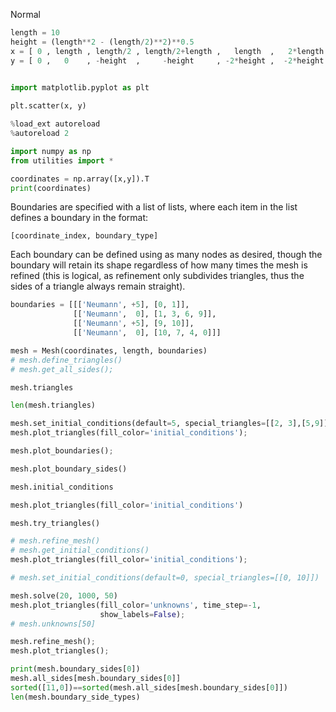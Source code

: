 <userStyle>Normal</userStyle>

```python
length = 10
height = (length**2 - (length/2)**2)**0.5
x = [ 0 , length , length/2 , length/2+length ,   length  ,   2*length , (5/2)*length ,  3*length , (7/2)*length  ,  3*length , 4*length ]
y = [ 0 ,   0    , -height  ,     -height     , -2*height ,  -2*height , -height      , -2*height ,  -height      ,   0       , 0 ]
 
```

```python
import matplotlib.pyplot as plt

plt.scatter(x, y)
```

```python
%load_ext autoreload
%autoreload 2
```

```python
import numpy as np
from utilities import *
```

```python
coordinates = np.array([x,y]).T
print(coordinates)
```

Boundaries are specified with a list of lists, where each item in the list defines a boundary in the format:

```
[coordinate_index, boundary_type]
```

Each boundary can be defined using as many nodes as desired, though the boundary will retain its shape regardless of how many times the mesh is refined (this is logical, as refinement only subdivides triangles, thus the sides of a triangle always remain straight).



```python
boundaries = [[['Neumann', +5], [0, 1]],
              [['Neumann',  0], [1, 3, 6, 9]],
              [['Neumann', +5], [9, 10]],
              [['Neumann',  0], [10, 7, 4, 0]]]
```

```python
mesh = Mesh(coordinates, length, boundaries)
# mesh.define_triangles()
# mesh.get_all_sides();
```

```python
mesh.triangles
```

```python
len(mesh.triangles)
```

```python
mesh.set_initial_conditions(default=5, special_triangles=[[2, 3],[5,9]])
mesh.plot_triangles(fill_color='initial_conditions');
```

```python
mesh.plot_boundaries();
```

```python
mesh.plot_boundary_sides()
```

```python
mesh.initial_conditions
```

```python
mesh.plot_triangles(fill_color='initial_conditions')
```

```python
mesh.try_triangles()
```

```python
# mesh.refine_mesh()
# mesh.get_initial_conditions()
mesh.plot_triangles(fill_color='initial_conditions');
```

```python
# mesh.set_initial_conditions(default=0, special_triangles=[[0, 10]])

mesh.solve(20, 1000, 50)
mesh.plot_triangles(fill_color='unknowns', time_step=-1,
                    show_labels=False);
# mesh.unknowns[50]
```

```python
mesh.refine_mesh();
mesh.plot_triangles();
```



```python
print(mesh.boundary_sides[0])
mesh.all_sides[mesh.boundary_sides[0]]
sorted([11,0])==sorted(mesh.all_sides[mesh.boundary_sides[0]])
len(mesh.boundary_side_types)

```
